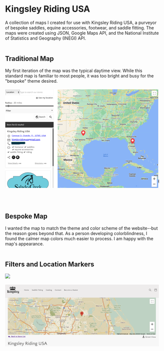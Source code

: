 # Kingsley Riding USA
A collection of maps I created for use with Kingsley Riding USA, a purveyor of bespoke saddles, equine accessories, footwear, and saddle fitting. The maps were created using JSON, Google Maps API, and the National Institute of Statistics and Geography (INEGI) API.
<BR><BR>


<h2>Traditional Map</h2>
My first iteration of the map was the typical daytime view. While this standard map is familiar to most people, it was too bright and busy for the "bespoke" theme desired.
<BR>
<BR>
<img src="https://github.com/meggrooms/Kingsley/blob/main/KingsleyRiding_Day%20map.png">

<BR><BR>
<h2>Bespoke Map</h2>
I wanted the map to match the theme and color scheme of the website--but the reason goes beyond that. As a person developing colorblindness, I found the calmer map colors much easier to process. I am happy with the map's appearance.

<BR>
<BR>
<h2>Filters and Location Markers</h2>

<img src="https://github.com/meggrooms/KingsleyRidingUSA/blob/main/Screenshot%202023-09-30%20at%201.44.59%20PM.png">

<BR>
<BR>
<img src="https://github.com/meggrooms/Kingsley/blob/main/KingsleyRiding_calm%20map.png">


